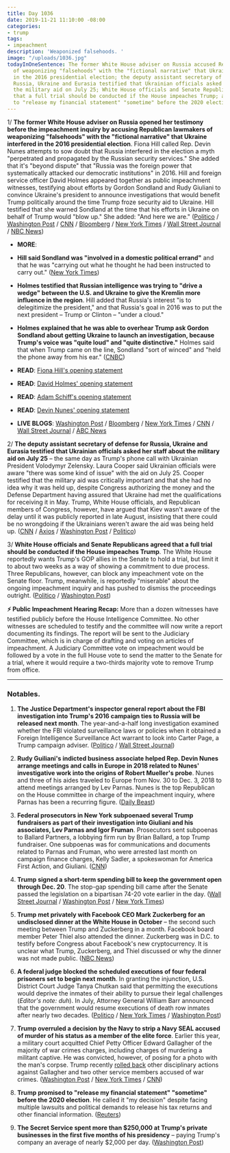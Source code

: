 ```yaml
---
title: Day 1036
date: 2019-11-21 11:10:00 -08:00
categories:
- trump
tags:
- impeachment
description: 'Weaponized falsehoods. '
image: "/uploads/1036.jpg"
todayInOneSentence: The former White House adviser on Russia accused Republican lawmakers
  of weaponizing "falsehoods" with the "fictional narrative" that Ukraine interfered
  in the 2016 presidential election; the deputy assistant secretary of defense for
  Russia, Ukraine and Eurasia testified that Ukrainian officials asked her staff about
  the military aid on July 25; White House officials and Senate Republicans agreed
  that a full trial should be conducted if the House impeaches Trump; and Trump promised
  to "release my financial statement" "sometime" before the 2020 election.
---
```


1/ **The former White House adviser on Russia opened her testimony before the impeachment inquiry by accusing Republican lawmakers of weaponizing "falsehoods" with the "fictional narrative" that Ukraine interfered in the 2016 presidential election**. Fiona Hill called Rep. Devin Nunes attempts to sow doubt that Russia interfered in the election a myth "perpetrated and propagated by the Russian security services." She added that it's "beyond dispute" that "Russia was the foreign power that systematically attacked our democratic institutions" in 2016. Hill and foreign service officer David Holmes appeared together as public impeachment witnesses, testifying about efforts by Gordon Sondland and Rudy Giuliani to convince Ukraine's president to announce investigations that would benefit Trump politically around the time Trump froze security aid to Ukraine. Hill testified that she warned Sondland at the time that his efforts in Ukraine on behalf of Trump would "blow up." She added: "And here we are." ([Politico](https://www.politico.com/news/2019/11/21/impeachment-hearings-close-fiona-hill-072347) / [Washington Post](https://www.washingtonpost.com/politics/fiona-hill-to-testify-in-impeachment-inquiry-about-a-fictional-narrative-on-ukrainian-interference/2019/11/21/6d1fe576-0c60-11ea-8397-a955cd542d00_story.html) / [CNN](https://www.cnn.com/2019/11/21/politics/fiona-hill-david-holmes-public-impeachment-hearing/index.html) / [Bloomberg](https://www.bloomberg.com/news/articles/2019-11-21/diplomat-describes-confusion-in-ukraine-over-giuliani-s-role) / [New York Times](https://www.nytimes.com/2019/11/21/us/politics/impeachment-hearings-day-five.html) / [Wall Street Journal](https://www.wsj.com/articles/fiona-hill-david-holmes-expected-to-testify-on-ukraine-pressure-campaign-11574332203) / [NBC News](https://www.nbcnews.com/politics/trump-impeachment-inquiry/fiona-hill-say-partisan-politics-drove-fictional-narrative-ukraine-n1088221))

* **MORE**:

* **Hill said Sondland was "involved in a domestic political errand"** and that he was "carrying out what he thought he had been instructed to carry out." ([New York Times](https://www.nytimes.com/2019/11/21/us/politics/impeachment-hearings-day-five.html))

* **Holmes testified that Russian intelligence was trying to "drive a wedge" between the U.S. and Ukraine to give the Kremlin more influence in the region**. Hill added that Russia's interest "is to delegitimize the president," and that Russia's goal in 2016 was to put the next president – Trump or Clinton – "under a cloud."

* **Holmes explained that he was able to overhear Trump ask Gordon Sondland about getting Ukraine to launch an investigation, because Trump's voice was "quite loud" and "quite distinctive."** Holmes said that when Trump came on the line, Sondland "sort of winced" and "held the phone away from his ear." ([CNBC](https://www.cnbc.com/2019/11/21/impeachment-witness-explains-how-he-overheard-trump-call-with-sondland.html))

* **READ**: [Fiona Hill's opening statement](https://www.cnn.com/2019/11/21/politics/fiona-hill-opening-remarks-impeachment-hearing/index.html)

* **READ**: [David Holmes' opening statement](https://www.cnn.com/2019/11/21/politics/david-holmes-opening-remarks-impeachment-hearing/index.html)

* **READ**: [Adam Schiff's opening statement](https://www.cnn.com/2019/11/21/politics/adam-schiff-impeachment-hearing-opening-remarks-november-21/index.html)

* **READ**: [Devin Nunes' opening statement](https://www.cnn.com/2019/11/21/politics/devin-nunes-opening-remarks-impeachment-hearing/index.html)

* **LIVE BLOGS**: [Washington Post](https://www.washingtonpost.com/politics/impeachment-hearings-live-updates/2019/11/21/879521ca-0c31-11ea-8397-a955cd542d00_story.html) / [Bloomberg](https://www.bloomberg.com/news/articles/2019-11-21/inquiry-to-hear-from-ex-russia-adviser-hill-impeachment-update) / [New York Times](https://www.nytimes.com/2019/11/21/us/politics/impeachment-hearing.html) / [CNN](https://www.cnn.com/politics/live-news/impeachment-hearing-11-21-19/index.html) / [Wall Street Journal](https://www.wsj.com/livecoverage/fiona-hill-david-holmes-impeachment) / [ABC News](https://abcnews.go.com/Politics/trump-impeachment-hearings-day-fiona-hill-david-holmes/story?id=67184261)

2/ **The deputy assistant secretary of defense for Russia, Ukraine and Eurasia testified that Ukrainian officials asked her staff about the military aid on July 25**  – the same day as Trump's phone call with Ukrainian President Volodymyr Zelensky. Laura Cooper said Ukrainian officials were aware "there was some kind of issue" with the aid on July 25. Cooper testified that the military aid was critically important and that she had no idea why it was held up, despite Congress authorizing the money and the Defense Department having assured that Ukraine had met the qualifications for receiving it in May. Trump, White House officials, and Republican members of Congress, however, have argued that Kiev wasn't aware of the delay until it was publicly reported in late August, insisting that there could be no wrongdoing if the Ukrainians weren't aware the aid was being held up. ([CNN](https://www.cnn.com/2019/11/20/politics/david-hale-laura-cooper-public-hearing/index.html) / [Axios](https://www.axios.com/laura-cooper-david-hale-impeachment-hearing-c6c23a05-f291-481a-b8f8-75632a0940f1.html) / [Washington Post](https://www.washingtonpost.com/politics/2019/11/20/takeaways-laura-coopers-david-hales-testimony-about-military-aid-ukraine/) / [Politico](https://www.politico.com/news/2019/11/20/laura-cooper-david-hale-impeachment-hearings-live-highlights-and-updates-072240))

3/ **White House officials and Senate Republicans agreed that a full trial should be conducted if the House impeaches Trump**. The White House reportedly wants Trump's GOP allies in the Senate to hold a trial, but limit it to about two weeks as a way of showing a commitment to due process. Three Republicans, however, can block any impeachment vote on the Senate floor. Trump, meanwhile, is reportedly "miserable" about the ongoing impeachment inquiry and has pushed to dismiss the proceedings outright. ([Politico](https://www.politico.com/news/2019/11/21/white-house-backs-full-senate-trial-if-house-impeaches-trump-072578) / [Washington Post](https://www.washingtonpost.com/politics/white-house-and-republicans-discuss-limiting-impeachment-trial-to-two-weeks/2019/11/21/3e02edf8-0c9a-11ea-a49f-9066f51640f6_story.html))

**⚡️ Public Impeachment Hearing Recap:** More than a dozen witnesses have testified publicly before the House Intelligence Committee. No other witnesses are scheduled to testify and the committee will now write a report documenting its findings. The report will be sent to the Judiciary Committee, which is in charge of drafting and voting on articles of impeachment. A Judiciary Committee vote on impeachment would be followed by a vote in the full House vote to send the matter to the Senate for a trial, where it would require a two-thirds majority vote to remove Trump from office.

---

### Notables.

1. **The Justice Department's inspector general report about the FBI investigation into Trump's 2016 campaign ties to Russia will be released next month**. The year-and-a-half long investigation examined whether the FBI violated surveillance laws or policies when it obtained a Foreign Intelligence Surveillance Act warrant to look into Carter Page, a Trump campaign adviser. ([Politico](https://www.politico.com/news/2019/11/21/fbi-trump-russia-probe-inspector-general-report-072433) / [Wall Street Journal](https://www.wsj.com/articles/doj-watchdog-to-release-report-on-early-steps-in-russia-probe-11574349896))

2. **Rudy Guiliani's indicted business associate helped Rep. Devin Nunes arrange meetings and calls in Europe in 2018 related to Nunes' investigative work into the origins of Robert Mueller's probe**. Nunes and three of his aides traveled to Europe from Nov. 30 to Dec. 3, 2018 to attend meetings arranged by Lev Parnas. Nunes is the top Republican on the House committee in charge of the impeachment inquiry, where Parnas has been a recurring figure. ([Daily Beast](https://www.thedailybeast.com/lev-parnas-helped-rep-devin-nunes-investigations))

3. **Federal prosecutors in New York subpoenaed several Trump fundraisers as part of their investigation into Giuliani and his associates, Lev Parnas and Igor Fruman**. Prosecutors sent subpoenas to Ballard Partners, a lobbying firm run by Brian Ballard, a top Trump fundraiser. One subpoenas was for communications and documents related to Parnas and Fruman, who were arrested last month on campaign finance charges, Kelly Sadler, a spokeswoman for America First Action, and Giuliani. ([CNN](https://www.cnn.com/2019/11/20/politics/subpoena-trump-fundraisers-giuliani/index.html))

4. **Trump signed a short-term spending bill to keep the government open through Dec. 20**. The stop-gap spending bill came after the Senate passed the legislation on a bipartisan 74-20 vote earlier in the day. ([Wall Street Journal](https://www.wsj.com/articles/senate-approves-spending-bill-to-avoid-government-shutdown-11574359183) / [Washington Post](https://www.washingtonpost.com/us-policy/2019/11/21/senate-passes-short-term-spending-bill-sending-legislation-trump-hours-ahead-shutdown-deadline/) / [New York Times](https://www.nytimes.com/2019/11/21/us/politics/government-spending-bill-sena.html))

5. **Trump met privately with Facebook CEO Mark Zuckerberg for an undisclosed dinner at the White House in October** – the second such meeting between Trump and Zuckerberg in a month. Facebook board member Peter Thiel also attended the dinner. Zuckerberg was in D.C. to testify before Congress about Facebook's new cryptocurrency. It is unclear what Trump, Zuckerberg, and Thiel discussed or why the dinner was not made public. ([NBC News](https://www.nbcnews.com/tech/tech-news/trump-hosted-zuckerberg-undisclosed-dinner-white-house-october-n1087986))

6. **A federal judge blocked the scheduled executions of four federal prisoners set to begin next month**. In granting the injunction, U.S. District Court Judge Tanya Chutkan said that permitting the executions would deprive the inmates of their ability to pursue their legal challenges (*Editor's note: duh*). In July, Attorney General William Barr announced that the government would resume executions of death row inmates after nearly two decades. ([Politico](https://www.politico.com/news/2019/11/20/judge-blocks-scheduled-federal-executions-072384) / [New York Times](https://www.nytimes.com/2019/11/21/us/politics/justice-department-death-penalty-barr.html) / [Washington Post](https://www.washingtonpost.com/nation/2019/11/21/william-barr-death-penalty-halted-federal-judge/))

7. **Trump overruled a decision by the Navy to strip a Navy SEAL accused of murder of his status as a member of the elite force**. Earlier this year, a military court acquitted Chief Petty Officer Edward Gallagher of the majority of war crimes charges, including charges of murdering a militant captive. He was convicted, however, of posing for a photo with the man's corpse. Trump recently [rolled back](https://whatthefuckjusthappenedtoday.com/2019/11/18/day-1033/#5-trump-ignored-pentagon-advice-and) other disciplinary actions against Gallagher and two other service members accused of war crimes. ([Washington Post](https://www.washingtonpost.com/world/national-security/trump-navy-will-not-strip-service-member-accused-of-war-crimes-of-his-seal-status/2019/11/21/ceb3de66-0c6d-11ea-a49f-9066f51640f6_story.html) / [New York Times](https://www.nytimes.com/2019/11/21/us/trump-seals-eddie-gallagher.html) / [CNN](https://www.cnn.com/2019/11/21/politics/trump-eddie-gallagher-navy-seal/index.html))

8. **Trump promised to "release my financial statement" "sometime" before the 2020 election**. He called it "my decision" despite facing multiple lawsuits and political demands to release his tax returns and other financial information. ([Reuters](https://www.reuters.com/article/us-usa-trump-taxes/trump-says-he-will-release-financial-statement-before-2020-election-tweet-idUSKBN1XV1I8))

9. **The Secret Service spent more than $250,000 at Trump's private businesses in the first five months of his presidency** – paying Trump's company an average of nearly $2,000 per day. ([Washington Post](https://www.washingtonpost.com/politics/secret-service-spent-quarter-of-a-million-dollars-at-trumps-properties-in-first-five-months-of-his-term-records-show/2019/11/21/ea66d588-0c80-11ea-8397-a955cd542d00_story.html))